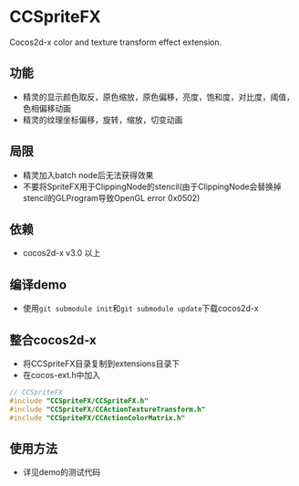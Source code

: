 CCSpriteFX
====================

Cocos2d-x color and texture transform effect extension.


功能
-------------------
   * 精灵的显示颜色取反，原色缩放，原色偏移，亮度，饱和度，对比度，阈值，色相偏移动画
   * 精灵的纹理坐标偏移，旋转，缩放，切变动画


局限
-------------------
   * 精灵加入batch node后无法获得效果
   * 不要将SpriteFX用于ClippingNode的stencil(由于ClippingNode会替换掉stencil的GLProgram导致OpenGL error 0x0502)


依赖
-------------------
   * cocos2d-x v3.0 以上


编译demo
------------------
   * 使用`git submodule init`和`git submodule update`下载cocos2d-x


整合cocos2d-x
-----------------
   * 将CCSpriteFX目录复制到extensions目录下
   * 在cocos-ext.h中加入
   
```c++
// CCSpriteFX
#include "CCSpriteFX/CCSpriteFX.h"
#include "CCSpriteFX/CCActionTextureTransform.h"
#include "CCSpriteFX/CCActionColorMatrix.h"
```


使用方法
-----------------
   * 详见demo的测试代码

